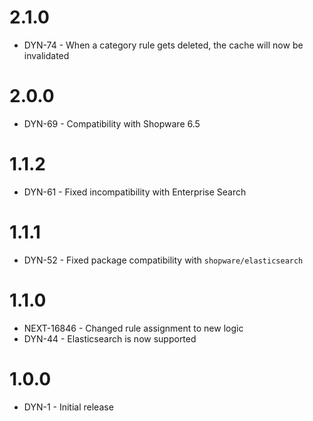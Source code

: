 # 2.1.0
- DYN-74 - When a category rule gets deleted, the cache will now be invalidated

# 2.0.0
- DYN-69 - Compatibility with Shopware 6.5

# 1.1.2
- DYN-61 - Fixed incompatibility with Enterprise Search

# 1.1.1
- DYN-52 - Fixed package compatibility with `shopware/elasticsearch`

# 1.1.0
- NEXT-16846 - Changed rule assignment to new logic
- DYN-44 - Elasticsearch is now supported

# 1.0.0
- DYN-1 - Initial release
